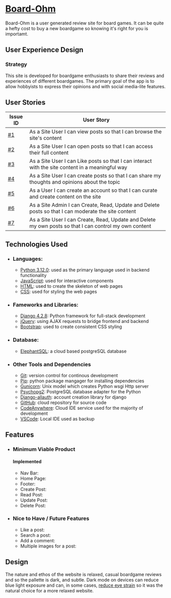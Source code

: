 # [Board-Ohm](https://board-ohm-5d4ddb906f72.herokuapp.com/)

Board-Ohm is a user generated review site for board games. It can be quite a hefty cost to buy a new boardgame so knowing it's right for you is importamt.

## User Experience Design

### Strategy 

This site is developed for boardgame enthusiasts to share their reviews and experiences of different boardgames. The primary goal of the app is to allow hobbyists to express their opinions and with social media-lite features.

## User Stories

| Issue ID | User Story |
|----------|------------|
|[#1](https://github.com/EndaMagennis/board-ohm/issues/1)| As a Site User I can view posts so that I can browse the site's content |
|[#2](https://github.com/EndaMagennis/board-ohm/issues/2)| As a Site User I can open posts so that I can access their full content |
|[#3](https://github.com/EndaMagennis/board-ohm/issues/3)| As a Site User I can Like posts so that I can interact with the site content in a meaningful way |
|[#4](https://github.com/EndaMagennis/board-ohm/issues/4)| As a Site User I can create posts so that I can share my thoughts and opinions about the topic |
|[#5](https://github.com/EndaMagennis/board-ohm/issues/5)| As a User I can create an account so that I can curate and create content on the site |
|[#6](https://github.com/EndaMagennis/board-ohm/issues/6)| As a Site Admin I can Create, Read, Update and Delete posts so that I can moderate the site content |
|[#7](https://github.com/EndaMagennis/board-ohm/issues/7)| As a Site User I can Create, Read, Update and Delete my own posts so that I can control my own content |

## Technologies Used

- ### Languages:

    - [Python 3.12.0](https://www.python.org/downloads/release/python-3120/): used as the primary language used in backend functionality 
    - [JavaScript](https://www.javascript.com/): used for interactive components
    - [HTML](https://www.w3schools.com/html/): used to create the skeleton of web pages
    - [CSS](https://www.w3schools.com/css/): used for styling the web pages

- ### Fameworks and Libraries:

    - [Django 4.2.8](https://docs.djangoproject.com/en/5.0/releases/4.2.8/): Python framework for full-stack development
    - [jQuery](https://jquery.com/): using AJAX requests to bridge frontend and backend
    - [Bootstrap](https://getbootstrap.com/): used to create consistent CSS styling

- ### Database:

    - [ElephantSQL](https://www.elephantsql.com/): a cloud based postgreSQL database

- ### Other Tools and Dependencies

    - [Git](https://git-scm.com/): version control for continous development
    - [Pip](https://pypi.org/project/pip/): python package mangager for installing dependencies
    - [Gunicorn](https://gunicorn.org/): Unix model which creates Python wsgi Http server
    - [Psychopg2](https://pypi.org/project/psycopg2/): PostgreSQL database adapter for the Python
    - [Django-allauth](https://docs.allauth.org/en/latest/release-notes/recent.html#id11): account creation library for django
    - [GitHub](https://github.com/): cloud repository for source code
    - [CodeAnywhere](https://app.codeanywhere.com/): Cloud IDE service used for the majority of development
    - [VSCode](https://code.visualstudio.com/): Local IDE used as backup


## Features

- ### Minimum Viable Product

    #### Implemented

    - Nav Bar: 
    - Home Page:
    - Footer:
    - Create Post:
    - Read Post:
    - Update Post:
    - Delete Post:

- ### Nice to Have / Future Features

    - Like a post:
    - Search a post:
    - Add a comment:
    - Multiple images for a post:


## Design

The nature and ethos of the website is relaxed, casual boardgame reviews and so the pallette is dark, and subtle. Dark mode on devices can reduce blue light exposure and can, in some cases, [reduce eye strain](https://www.eyecarecenter.com/eye-care-resources/is-dark-mode-better-for-your-eyes) so it was the natural choice for a more relaxed website.